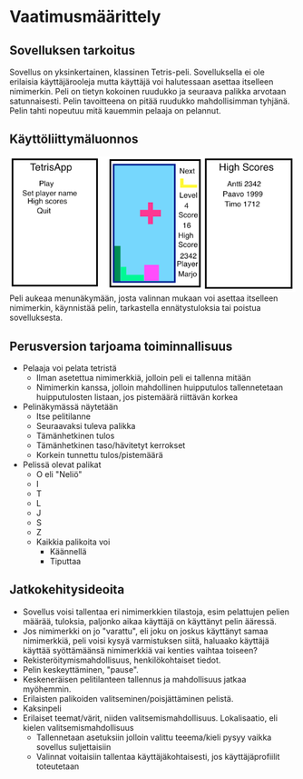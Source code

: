 # Vaatimusmäärittely

## Sovelluksen tarkoitus
Sovellus on yksinkertainen, klassinen Tetris-peli. Sovelluksella ei ole erilaisia käyttäjärooleja mutta käyttäjä voi halutessaan asettaa itselleen nimimerkin. Peli on tietyn kokoinen ruudukko ja seuraava palikka arvotaan satunnaisesti. Pelin tavoitteena on pitää ruudukko mahdollisimman tyhjänä. Pelin tahti nopeutuu mitä kauemmin pelaaja on pelannut.

## Käyttöliittymäluonnos
![Käyttöliittymäluonnos](https://raw.githubusercontent.com/kordaniel/ot-harjoitustyo/master/dokumentaatio/kuvat/gui_mockup.png)  
Peli aukeaa menunäkymään, josta valinnan mukaan voi asettaa itselleen nimimerkin, käynnistää pelin, tarkastella ennätystuloksia tai poistua sovelluksesta.

## Perusversion tarjoama toiminnallisuus
* Pelaaja voi pelata tetristä
  * Ilman asetettua nimimerkkiä, jolloin peli ei tallenna mitään
  * Nimimerkin kanssa, jolloin mahdollinen huipputulos tallennetetaan huipputulosten listaan, jos pistemäärä riittävän korkea
* Pelinäkymässä näytetään
  * Itse pelitilanne
  * Seuraavaksi tuleva palikka
  * Tämänhetkinen tulos
  * Tämänhetkinen taso/hävitetyt kerrokset
  * Korkein tunnettu tulos/pistemäärä
* Pelissä olevat palikat
  * O eli "Neliö"
  * I
  * T
  * L
  * J
  * S
  * Z
  * Kaikkia palikoita voi
    * Käännellä
    * Tiputtaa

## Jatkokehitysideoita
* Sovellus voisi tallentaa eri nimimerkkien tilastoja, esim pelattujen pelien määrää, tuloksia, paljonko aikaa käyttäjä on käyttänyt pelin ääressä.  
* Jos nimimerkki on jo "varattu", eli joku on joskus käyttänyt samaa nimimerkkiä, peli voisi kysyä varmistuksen siitä, haluaako käyttäjä käyttää syöttämäänsä nimimerkkiä vai kenties vaihtaa toiseen?  
* Rekisteröitymismahdollisuus, henkilökohtaiset tiedot.
* Pelin keskeyttäminen, "pause".
* Keskeneräisen pelitilanteen tallennus ja mahdollisuus jatkaa myöhemmin.
* Erilaisten palikoiden valitseminen/poisjättäminen pelistä.
* Kaksinpeli
* Erilaiset teemat/värit, niiden valitsemismahdollisuus. Lokalisaatio, eli kielen valitsemismahdollisuus
  * Tallennetaan asetuksiin jolloin valittu teeema/kieli pysyy vaikka sovellus suljettaisiin
  * Valinnat voitaisiin tallentaa käyttäjäkohtaisesti, jos käyttäjäprofiilit toteutetaan
